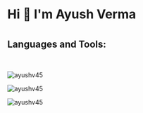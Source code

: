 <h1> Hi 👋 I'm Ayush Verma <h1>

<!--
**ayushv45/ayushv45** is a ✨ _special_ ✨ repository because its `README.md` (this file) appears on your GitHub profile.

Here are some ideas to get you started:

- 🔭 I’m currently working on ...
- 🌱 I’m currently learning ...
- 👯 I’m looking to collaborate on ...
- 🤔 I’m looking for help with ...
- 💬 Ask me about ...
- 📫 How to reach me: ...
- 😄 Pronouns: ...
- ⚡ Fun fact: ...
-->
<h2 align="left">Languages and Tools:</h2>
<p><img  src="https://img.shields.io/badge/java-%23ED8B00.svg?style=for-the-badge&logo=java&logoColor=white" alt="">
<img  src="https://img.shields.io/badge/html5-%23E34F26.svg?style=for-the-badge&logo=html5&logoColor=white" alt="">
<img  src="https://img.shields.io/badge/css3-%231572B6.svg?style=for-the-badge&logo=css3&logoColor=white" alt="">
<img  src="https://img.shields.io/badge/bootstrap-%23563D7C.svg?style=for-the-badge&logo=bootstrap&logoColor=white" alt="">
<img  src="https://img.shields.io/badge/javascript-%23323330.svg?style=for-the-badge&logo=javascript&logoColor=%23F7DF1E" alt="">
<img  src="https://img.shields.io/badge/jquery-%230769AD.svg?style=for-the-badge&logo=jquery&logoColor=white" alt="">
<img  src="https://img.shields.io/badge/node.js-6DA55F?style=for-the-badge&logo=node.js&logoColor=white" alt="">
<img src="https://img.shields.io/badge/express.js-%23404d59.svg?style=for-the-badge&logo=express&logoColor=%2361DAFB" alt="">
<img src="https://img.shields.io/badge/NPM-%23000000.svg?style=for-the-badge&logo=npm&logoColor=white" alt=""></p>
<!-- <img align="left" src="" alt=""> -->
<p><img align="center" src="https://github-readme-stats.vercel.app/api/top-langs?username=ayushv45&show_icons=true&locale=en&layout=compact" alt="ayushv45" /></p>
<p><img align="center" src="https://github-readme-stats.vercel.app/api?username=ayushv45&show_icons=true&theme=tokyonight" alt="ayushv45" /></p>
<p><img align="left" src="https://github-readme-streak-stats.herokuapp.com/?user=ayushv45&" alt="ayushv45" /></p>
